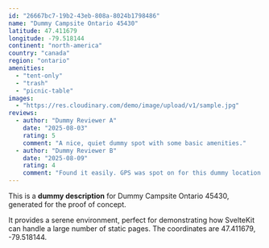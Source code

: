 ```yaml
---
id: "26667bc7-19b2-43eb-808a-8024b1798486"
name: "Dummy Campsite Ontario 45430"
latitude: 47.411679
longitude: -79.518144
continent: "north-america"
country: "canada"
region: "ontario"
amenities:
  - "tent-only"
  - "trash"
  - "picnic-table"
images:
  - "https://res.cloudinary.com/demo/image/upload/v1/sample.jpg"
reviews:
  - author: "Dummy Reviewer A"
    date: "2025-08-03"
    rating: 5
    comment: "A nice, quiet dummy spot with some basic amenities."
  - author: "Dummy Reviewer B"
    date: "2025-08-09"
    rating: 4
    comment: "Found it easily. GPS was spot on for this dummy location."
---
```


This is a **dummy description** for Dummy Campsite Ontario 45430, generated for the proof of concept.

It provides a serene environment, perfect for demonstrating how SvelteKit can handle a large number of static pages. The coordinates are 47.411679, -79.518144.
